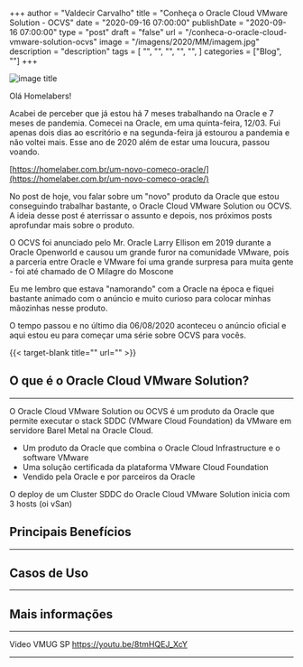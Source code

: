 


+++
author = "Valdecir Carvalho"
title = "Conheça o Oracle Cloud VMware Solution - OCVS"
date = "2020-09-16 07:00:00"
publishDate = "2020-09-16 07:00:00"
type = "post"
draft = "false"
url = "/conheca-o-oracle-cloud-vmware-solution-ocvs"
image = "/imagens/2020/MM/imagem.jpg"
description = "description"
tags = [
    "",
    "",
    "",
	"",
    "",
]
categories = ["Blog", ""]
+++

![image title](/imagens/2020/MM/imagem.jpg)

Olá Homelabers!

Acabei de perceber que já estou há 7 meses trabalhando na Oracle e 7 meses de pandemia. Comecei na Oracle, em uma quinta-feira, 12/03. Fui apenas dois dias ao escritório e na segunda-feira já estourou a pandemia e não voltei mais. Esse ano de 2020 além de estar uma loucura, passou voando. 

[https://homelaber.com.br/um-novo-comeco-oracle/](https://homelaber.com.br/um-novo-comeco-oracle/)

No post de hoje, vou falar sobre um "novo" produto da Oracle que estou conseguindo trabalhar bastante, o Oracle Cloud VMware Solution ou OCVS. A ideia desse post é aterrissar o assunto e depois, nos próximos posts aprofundar mais sobre o produto.

O OCVS foi anunciado pelo Mr. Oracle Larry Ellison em 2019 durante a Oracle Openworld e causou um grande furor na comunidade VMware, pois a parceria entre Oracle e VMware foi uma grande surpresa para muita gente - foi até chamado de O Milagre do Moscone

Eu me lembro que estava "namorando" com a Oracle na época e fiquei bastante animado com o anúncio e muito curioso para colocar minhas mãozinhas nesse produto.

O tempo passou e no último dia 06/08/2020 aconteceu o anúncio oficial e aqui estou eu para começar uma série sobre OCVS para vocês.

{{< target-blank title="" url="" >}}

## O que é o Oracle Cloud VMware Solution?
----
O Oracle Cloud VMware Solution ou OCVS é um produto da Oracle que permite executar o stack SDDC (VMware Cloud Foundation) da VMware em servidore Barel Metal na Oracle Cloud.

 - Um produto da Oracle que combina o Oracle Cloud Infrastructure e o
   software VMware
 - Uma solução certificada da plataforma VMware Cloud Foundation  
 - Vendido pela Oracle e por parceiros da Oracle
 
 O deploy de  um Cluster SDDC do Oracle Cloud VMware Solution inicia com 3 hosts (oi vSan) 
## Principais Benefícios
----

## Casos de Uso
----

## Mais informações
----
Video VMUG SP
https://youtu.be/8tmHQEJ_XcY

----
<!--stackedit_data:
eyJoaXN0b3J5IjpbLTU4NjAyNjgzLC0xOTc4ODkzMTQxLDE4OD
U0OTI2NzYsNDUwNjY0NjEyXX0=
-->